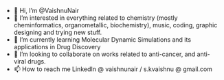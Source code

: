 - 👋 Hi, I’m @VaishnuNair
- 👀 I’m interested in everything related to chemistry (mostly cheminformatics, organometallic, biochemistry), music, coding, graphic designing and trying new stuff.
- 🌱 I’m currently learning Molecular Dynamic Simulations and its applications in Drug Discovery
- 💞️ I’m looking to collaborate on works related to anti-cancer, and anti-viral drugs.
- 📫 How to reach me LinkedIn @ vaishnunair / s.kvaishnu @ gmail.com <remove spaces>

<!---
VaishnuNair/VaishnuNair is a ✨ special ✨ repository because its `README.md` (this file) appears on your GitHub profile.
You can click the Preview link to take a look at your changes.
--->
